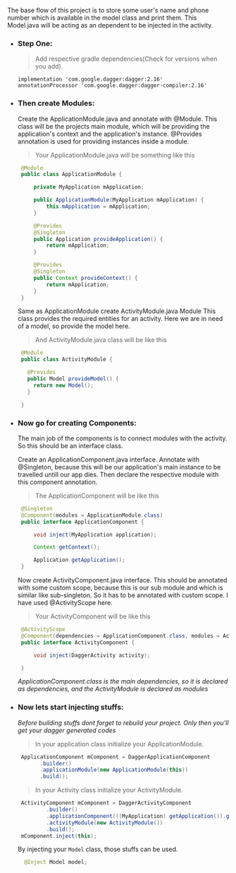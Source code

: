 The base flow of this project is to store some user's name and phone number which is available in the model class and print them.
This Model.java will be acting as an dependent to be injected in the activity.
 
 * ### Step One: 
   >Add respective gradle dependencies(Check for versions when you add). 
   ```
   implementation 'com.google.dagger:dagger:2.16'
   annotationProcessor 'com.google.dagger:dagger-compiler:2.16'
   ``` 

 * ### Then create Modules: 
   Create the ApplicationModule.java and annotate with @Module.
   This class will be the projects main module, which will be providing the application's context and the application's instance. @Provides annotation is used for providing instances inside a module.
   
   >Your ApplicationModule.java will be something like this
   ```java
    @Module
    public class ApplicationModule {

        private MyApplication mApplication;

        public ApplicationModule(MyApplication mApplication) {
            this.mApplication = mApplication;
        }

        @Provides
        @Singleton
        public Application provideApplication() {
            return mApplication;
        }

        @Provides
        @Singleton
        public Context provideContext() {
            return mApplication;
        }
    }

   ```
   
   Same as ApplicationModule create ActivityModule.java Module
   This class provides the required entities for an activity.
   Here we are in need of a model, so provide the model here.
   
   >And ActivityModule.java class will be like this
   ```java
    @Module
    public class ActivityModule {

      @Provides
      public Model provideModel() {
        return new Model();
      }

    }
   ```
 * ### Now go for creating Components: 
   The main job of the components is to connect modules with the activity.
   So this should be an interface class.

   Create an ApplicationComponent.java interface.
   Annotate with @Singleton, because this will be our application's main instance to be travelled untill our app dies.
   Then declare the respective module with this component annotation. 

   > The ApplicationComponent will be like this
   ```java
    @Singleton
    @Component(modules = ApplicationModule.class)
    public interface ApplicationComponent {

        void inject(MyApplication application);

        Context getContext();

        Application getApplication();
    }
    ```

   Now create ActivityComponent.java interface.
   This should be annotated with some custom scope, because this is our sub module and which is similar like sub-singleton.
   So it has to be annotated with custom scope. I have used @ActivityScope here.
   
   > Your ActivityComponent will be like this
   ```java
    @ActivityScope
    @Component(dependencies = ApplicationComponent.class, modules = ActivityModule.class)
    public interface ActivityComponent {

        void inject(DaggerActivity activity);

    }
   ```
   _ApplicationComponent.class is the main dependencies, so it is declared as dependencies, and the ActivityModule is declared as modules_


 * ### Now lets start injecting stuffs:
   _Before building stuffs dont forget to rebuild your project. Only then you'll get your dagger generated codes_

   >In your application class initialize your ApplicationModule.
   ```java
    ApplicationComponent mComponent = DaggerApplicationComponent
          .builder()
          .applicationModule(new ApplicationModule(this))
          .build();
   ```
   >In your Activity class initialize your ActivityModule.
   ```java
    ActivityComponent mComponent = DaggerActivityComponent
            .builder()
            .applicationComponent(((MyApplication) getApplication()).getComponent())
            .activityModule(new ActivityModule())
            .build();
    mComponent.inject(this);
   ```
    By injecting your `Model` class, those stuffs can be used.
    ```java
      @Inject Model model;
    ```
